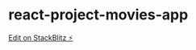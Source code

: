 # react-project-movies-app

[Edit on StackBlitz ⚡️](https://stackblitz.com/edit/react-project-practice-iasxoj)